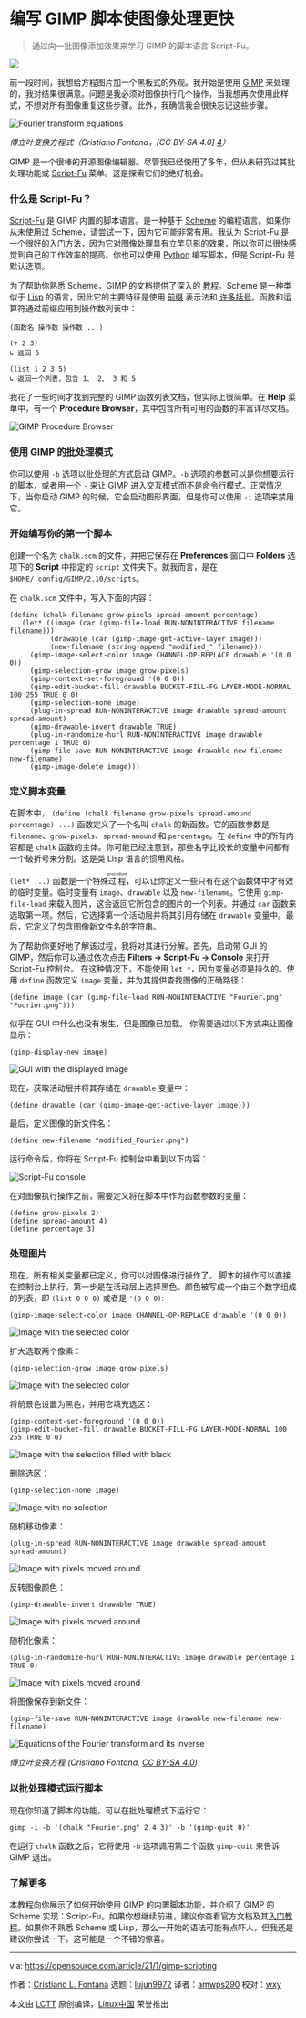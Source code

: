 [#]: collector: (lujun9972)
[#]: translator: (amwps290)
[#]: reviewer: (wxy)
[#]: publisher: (wxy)
[#]: url: (https://linux.cn/article-13093-1.html)
[#]: subject: (Write GIMP scripts to make image processing faster)
[#]: via: (https://opensource.com/article/21/1/gimp-scripting)
[#]: author: (Cristiano L. Fontana https://opensource.com/users/cristianofontana)

编写 GIMP 脚本使图像处理更快
======

> 通过向一批图像添加效果来学习 GIMP 的脚本语言 Script-Fu。

![](https://img.linux.net.cn/data/attachment/album/202102/06/231011c0xhvxitxjv899qv.jpg)

前一段时间，我想给方程图片加一个黑板式的外观。我开始是使用 [GIMP][2] 来处理的，我对结果很满意。问题是我必须对图像执行几个操作，当我想再次使用此样式，不想对所有图像重复这些步骤。此外，我确信我会很快忘记这些步骤。

![Fourier transform equations][3]

*傅立叶变换方程式（Cristiano Fontana，[CC BY-SA 4.0] [4]）*

GIMP 是一个很棒的开源图像编辑器。尽管我已经使用了多年，但从未研究过其批处理功能或 [Script-Fu][5] 菜单。这是探索它们的绝好机会。

### 什么是 Script-Fu？

[Script-Fu][6] 是 GIMP 内置的脚本语言。是一种基于 [Scheme][7] 的编程语言。如果你从未使用过 Scheme，请尝试一下，因为它可能非常有用。我认为 Script-Fu 是一个很好的入门方法，因为它对图像处理具有立竿见影的效果，所以你可以很快感觉到自己的工作效率的提高。你也可以使用 [Python][8] 编写脚本，但是 Script-Fu 是默认选项。

为了帮助你熟悉 Scheme，GIMP 的文档提供了深入的 [教程][9]。Scheme 是一种类似于  [Lisp][10] 的语言，因此它的主要特征是使用 [前缀][11] 表示法和 [许多括号][12]。函数和运算符通过前缀应用到操作数列表中：

```
(函数名 操作数 操作数 ...)

(+ 2 3)
↳ 返回 5

(list 1 2 3 5)
↳ 返回一个列表，包含 1、 2、 3 和 5
```

我花了一些时间才找到完整的 GIMP 函数列表文档，但实际上很简单。在 **Help** 菜单中，有一个 **Procedure Browser**，其中包含所有可用的函数的丰富详尽文档。

![GIMP Procedure Browser][13]

### 使用 GIMP 的批处理模式

你可以使用 `-b` 选项以批处理的方式启动 GIMP。`-b` 选项的参数可以是你想要运行的脚本，或者用一个 `-` 来让 GIMP 进入交互模式而不是命令行模式。正常情况下，当你启动 GIMP 的时候，它会启动图形界面，但是你可以使用 `-i` 选项来禁用它。

### 开始编写你的第一个脚本

创建一个名为 `chalk.scm` 的文件，并把它保存在 **Preferences** 窗口中 **Folders** 选项下的 **Script** 中指定的 `script` 文件夹下。就我而言，是在 `$HOME/.config/GIMP/2.10/scripts`。

在 `chalk.scm` 文件中，写入下面的内容：

```
(define (chalk filename grow-pixels spread-amount percentage)
   (let* ((image (car (gimp-file-load RUN-NONINTERACTIVE filename filename)))
          (drawable (car (gimp-image-get-active-layer image)))
          (new-filename (string-append "modified_" filename)))
     (gimp-image-select-color image CHANNEL-OP-REPLACE drawable '(0 0 0))
     (gimp-selection-grow image grow-pixels)
     (gimp-context-set-foreground '(0 0 0))
     (gimp-edit-bucket-fill drawable BUCKET-FILL-FG LAYER-MODE-NORMAL 100 255 TRUE 0 0)
     (gimp-selection-none image)
     (plug-in-spread RUN-NONINTERACTIVE image drawable spread-amount spread-amount)
     (gimp-drawable-invert drawable TRUE)
     (plug-in-randomize-hurl RUN-NONINTERACTIVE image drawable percentage 1 TRUE 0)
     (gimp-file-save RUN-NONINTERACTIVE image drawable new-filename new-filename)
     (gimp-image-delete image)))
```

### 定义脚本变量

在脚本中， `(define (chalk filename grow-pixels spread-amound percentage) ...)` 函数定义了一个名叫 `chalk` 的新函数。它的函数参数是 `filename`、`grow-pixels`、`spread-amound` 和 `percentage`。在 `define` 中的所有内容都是 `chalk` 函数的主体。你可能已经注意到，那些名字比较长的变量中间都有一个破折号来分割。这是类 Lisp 语言的惯用风格。

`(let* ...)` 函数是一个特殊<ruby>过程<rt>procedure</rt></ruby>，可以让你定义一些只有在这个函数体中才有效的临时变量。临时变量有 `image`、`drawable` 以及 `new-filename`。它使用 `gimp-file-load` 来载入图片，这会返回它所包含的图片的一个列表。并通过 `car` 函数来选取第一项。然后，它选择第一个活动层并将其引用存储在  `drawable` 变量中。最后，它定义了包含图像新文件名的字符串。 

为了帮助你更好地了解该过程，我将对其进行分解。首先，启动带 GUI 的 GIMP，然后你可以通过依次点击 **Filters → Script-Fu → Console** 来打开 Script-Fu 控制台。 在这种情况下，不能使用 `let *`，因为变量必须是持久的。使用 `define` 函数定义 `image` 变量，并为其提供查找图像的正确路径：

```
(define image (car (gimp-file-load RUN-NONINTERACTIVE "Fourier.png" "Fourier.png")))
```

似乎在 GUI 中什么也没有发生，但是图像已加载。 你需要通过以下方式来让图像显示：

```
(gimp-display-new image)
```

![GUI with the displayed image][14]

现在，获取活动层并将其存储在 `drawable` 变量中：

```
(define drawable (car (gimp-image-get-active-layer image)))
```

最后，定义图像的新文件名：

```
(define new-filename "modified_Fourier.png")
```

运行命令后，你将在 Script-Fu 控制台中看到以下内容：

![Script-Fu console][15]

在对图像执行操作之前，需要定义将在脚本中作为函数参数的变量：

```
(define grow-pixels 2)
(define spread-amount 4)
(define percentage 3)
```

### 处理图片

现在，所有相关变量都已定义，你可以对图像进行操作了。 脚本的操作可以直接在控制台上执行。第一步是在活动层上选择黑色。颜色被写成一个由三个数字组成的列表，即 `(list 0 0 0)`  或者是 `'(0 0 0)`:

```
(gimp-image-select-color image CHANNEL-OP-REPLACE drawable '(0 0 0))
```

![Image with the selected color][16]

扩大选取两个像素：

```
(gimp-selection-grow image grow-pixels)
```

![Image with the selected color][17]

将前景色设置为黑色，并用它填充选区：

```
(gimp-context-set-foreground '(0 0 0))
(gimp-edit-bucket-fill drawable BUCKET-FILL-FG LAYER-MODE-NORMAL 100 255 TRUE 0 0)
```

![Image with the selection filled with black][18]

删除选区：

```
(gimp-selection-none image)
```

![Image with no selection][19]

随机移动像素：

```
(plug-in-spread RUN-NONINTERACTIVE image drawable spread-amount spread-amount)
```

![Image with pixels moved around][20]

反转图像颜色：

```
(gimp-drawable-invert drawable TRUE)
```

![Image with pixels moved around][21]

随机化像素：

```
(plug-in-randomize-hurl RUN-NONINTERACTIVE image drawable percentage 1 TRUE 0)
```

![Image with pixels moved around][22]

将图像保存到新文件：

```
(gimp-file-save RUN-NONINTERACTIVE image drawable new-filename new-filename)
```

![Equations of the Fourier transform and its inverse][23]

*傅立叶变换方程 (Cristiano Fontana, [CC BY-SA 4.0][4])*

### 以批处理模式运行脚本

现在你知道了脚本的功能，可以在批处理模式下运行它：

```
gimp -i -b '(chalk "Fourier.png" 2 4 3)' -b '(gimp-quit 0)'
```

在运行 `chalk` 函数之后，它将使用 `-b` 选项调用第二个函数  `gimp-quit` 来告诉 GIMP 退出。

### 了解更多

本教程向你展示了如何开始使用 GIMP 的内置脚本功能，并介绍了 GIMP 的 Scheme 实现：Script-Fu。如果你想继续前进，建议你查看官方文档及其[入门教程][9]。如果你不熟悉 Scheme 或 Lisp，那么一开始的语法可能有点吓人，但我还是建议你尝试一下。这可能是一个不错的惊喜。

--------------------------------------------------------------------------------

via: https://opensource.com/article/21/1/gimp-scripting

作者：[Cristiano L. Fontana][a]
选题：[lujun9972][b]
译者：[amwps290](https://github.com/amwps290)
校对：[wxy](https://github.com/wxy)

本文由 [LCTT](https://github.com/LCTT/TranslateProject) 原创编译，[Linux中国](https://linux.cn/) 荣誉推出

[a]: https://opensource.com/users/cristianofontana
[b]: https://github.com/lujun9972
[1]: https://opensource.com/sites/default/files/styles/image-full-size/public/lead-images/painting_computer_screen_art_design_creative.png?itok=LVAeQx3_ (Painting art on a computer screen)
[2]: https://www.gimp.org/
[3]: https://opensource.com/sites/default/files/uploads/fourier.png (Fourier transform equations)
[4]: https://creativecommons.org/licenses/by-sa/4.0/
[5]: https://docs.gimp.org/en/gimp-filters-script-fu.html
[6]: https://docs.gimp.org/en/gimp-concepts-script-fu.html
[7]: https://en.wikipedia.org/wiki/Scheme_(programming_language)
[8]: https://docs.gimp.org/en/gimp-filters-python-fu.html
[9]: https://docs.gimp.org/en/gimp-using-script-fu-tutorial.html
[10]: https://en.wikipedia.org/wiki/Lisp_%28programming_language%29
[11]: https://en.wikipedia.org/wiki/Polish_notation
[12]: https://xkcd.com/297/
[13]: https://opensource.com/sites/default/files/uploads/procedure_browser.png (GIMP Procedure Browser)
[14]: https://opensource.com/sites/default/files/uploads/gui01_image.png (GUI with the displayed image)
[15]: https://opensource.com/sites/default/files/uploads/console01_variables.png (Script-Fu console)
[16]: https://opensource.com/sites/default/files/uploads/gui02_selected.png (Image with the selected color)
[17]: https://opensource.com/sites/default/files/uploads/gui03_grow.png (Image with the selected color)
[18]: https://opensource.com/sites/default/files/uploads/gui04_fill.png (Image with the selection filled with black)
[19]: https://opensource.com/sites/default/files/uploads/gui05_no_selection.png (Image with no selection)
[20]: https://opensource.com/sites/default/files/uploads/gui06_spread.png (Image with pixels moved around)
[21]: https://opensource.com/sites/default/files/uploads/gui07_invert.png (Image with pixels moved around)
[22]: https://opensource.com/sites/default/files/uploads/gui08_hurl.png (Image with pixels moved around)
[23]: https://opensource.com/sites/default/files/uploads/modified_fourier.png (Equations of the Fourier transform and its inverse)
